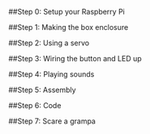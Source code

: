 ##Step 0: Setup your Raspberry Pi

##Step 1: Making the box enclosure

##Step 2: Using a servo

##Step 3: Wiring the button and LED up

##Step 4: Playing sounds

##Step 5: Assembly

##Step 6: Code

##Step 7: Scare a grampa
